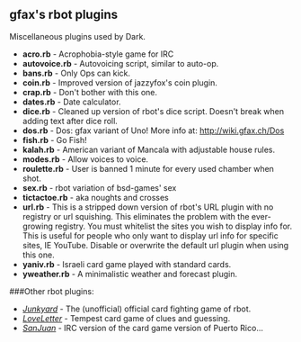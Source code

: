 ## gfax's rbot plugins

Miscellaneous plugins used by Dark.

+ __acro.rb__ - Acrophobia-style game for IRC
+ __autovoice.rb__ - Autovoicing script, similar to auto-op.
+ __bans.rb__ - Only Ops can kick.
+ __coin.rb__ - Improved version of jazzyfox's coin plugin.
+ __crap.rb__ - Don't bother with this one.
+ __dates.rb__ - Date calculator.
+ __dice.rb__ - Cleaned up version of rbot's dice script. Doesn't break when adding text after dice roll.
+ __dos.rb__ - Dos: gfax variant of Uno! More info at: http://wiki.gfax.ch/Dos
+ __fish.rb__ - Go Fish!
+ __kalah.rb__ - American variant of Mancala with adjustable house rules.
+ __modes.rb__ - Allow voices to voice.
+ __roulette.rb__ - User is banned 1 minute for every used chamber when shot.
+ __sex.rb__ - rbot variation of bsd-games' sex
+ __tictactoe.rb__ - aka noughts and crosses
+ __url.rb__ - This is a stripped down version of rbot's URL plugin with no registry or url squishing. This eliminates the problem with the ever-growing registry. You must whitelist the sites you wish to display info for. This is useful for people who only want to display url info for specific sites, IE YouTube. Disable or overwrite the default url plugin when using this one.
+ __yaniv.rb__ - Israeli card game played with standard cards.
+ __yweather.rb__ - A minimalistic weather and forecast plugin.

###Other rbot plugins:
+ _[Junkyard](https://github.com/gfax/rbot-junkyard)_ - The (unofficial) official card fighting game of rbot.
+ _[LoveLetter](https://github.com/gfax/rbot-loveletter)_ - Tempest card game of clues and guessing.
+ _[SanJuan](https://github.com/gfax/rbot-sanjuan)_ - IRC version of the card game version of Puerto Rico...
